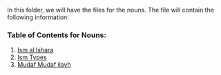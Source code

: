 In this folder, we will have the files for the nouns. The file will contain the following information:

### Table of Contents for Nouns:

1. [Ism al Ishara](ism-al-ishara/readme.md)
2. [Ism Types](ism-types/readme.md)
3. [Mudaf Mudaf ilayh](mudaf-mudaf-ilayh/readme.md)